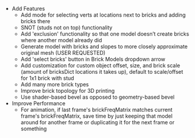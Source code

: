 * Add Features
    * Add mode for selecting verts at locations next to bricks and adding bricks there
    * SNOT (studs not on top) functionality
    * Add 'exclusion' functionality so that one model doesn’t create bricks where another model already did
    * Generate model with bricks and slopes to more closely approximate original mesh (USER REQUESTED)
    * Add 'select bricks' button in Brick Models dropdown arrow
    * Add customization for custom object offset, size, and brick scale (amount of bricksDict locations it takes up), default to scale/offset for 1x1 brick with stud
    * Add many more brick types
    * Improve brick topology for 3D printing
    * Use shader-based bevel as opposed to geometry-based bevel
* Improve Performance
    * For animation, if last frame's brickFreqMatrix matches current frame's brickFreqMatrix, save time by just keeping that model around for another frame or duplicating it for the next frame or something

